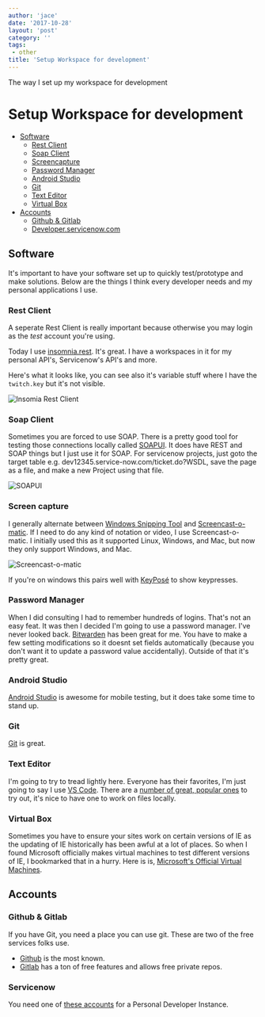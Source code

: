 ```yaml
---
author: 'jace'
date: '2017-10-28'
layout: 'post'
category: ''
tags:
 - other
title: 'Setup Workspace for development'
---
```


The way I set up my workspace for development

<!--more-->

# Setup Workspace for development

- [Software](#software)
  - [Rest Client](#rest-client)
  - [Soap Client](#soap-client)
  - [Screencapture](#screencapture)
  - [Password Manager](#password-manager)
  - [Android Studio](#android-studio)
  - [Git](#git)
  - [Text Editor](#text-editor)
  - [Virtual Box](#virtual-box)
- [Accounts](#accounts)
  - [Github & Gitlab](#github-gitlab)
  - [Developer.servicenow.com](#developerservicenowcom)

## Software

It's important to have your software set up to quickly test/prototype and make solutions.  Below are the things I think every developer needs and my personal applications I use.

### Rest Client

A seperate Rest Client is really important because otherwise you may login as the *test* account you're using.

Today I use [insomnia.rest](https://insomnia.rest/).  It's great.  I have a workspaces in it for my personal API's, Servicenow's API's and more.

Here's what it looks like, you can see also it's variable stuff where I have the `twitch.key` but it's not visible.

![Insomia Rest Client](/uploads/setup-insomnia.png)

### Soap Client

Sometimes you are forced to use SOAP.  There is a pretty good tool for testing those connections locally called [SOAPUI](https://www.soapui.org/downloads/soapui.html).  It does have REST and SOAP things but I just use it for SOAP.  For servicenow projects, just goto the target table e.g. dev12345.service-now.com/ticket.do?WSDL, save the page as a file, and make a new Project using that file.

![SOAPUI](/uploads/setup-soapui.png)

### Screen capture

I generally alternate between [Windows Snipping Tool](https://support.microsoft.com/en-us/help/13776/windows-use-snipping-tool-to-capture-screenshots) and [Screencast-o-matic](https://screencast-o-matic.com/).  If I need to do any kind of notation or video, I use Screencast-o-matic.  I initially used this as it supported Linux, Windows, and Mac, but now they only support Windows, and Mac.

![Screencast-o-matic](/uploads/setup-screencastomatic.png)

If you're on windows this pairs well with [KeyPosé](http://jungsbluth.de/magnus/blog/2008/08/01/keypose-flavour-your-screencasts-with-shortcuts/) to show keypresses.

### Password Manager

When I did consulting I had to remember hundreds of logins.  That's not an easy feat.  It was then I decided I'm going to use a password manager.  I've never looked back.  [Bitwarden](https://bitwarden.com) has been great for me.  You have to make a few setting modifications so it doesnt set fields automatically (because you don't want it to update a password value accidentally).  Outside of that it's pretty great.

### Android Studio

[Android Studio](https://developer.android.com/studio/index.html) is awesome for mobile testing, but it does take some time to stand up.

### Git

[Git](https://git-scm.com/download) is great.

### Text Editor

I'm going to try to tread lightly here.  Everyone has their favorites, I'm just going to say I use [VS Code](https://code.visualstudio.com/).  There are a [number of great, popular ones](https://www.google.com/search?q=best+text+editor) to try out, it's nice to have one to work on files locally.

### Virtual Box

Sometimes you have to ensure your sites work on certain versions of IE as the updating of IE historically has been awful at a lot of places.  So when I found Microsoft officially makes virtual machines to test different versions of IE, I bookmarked that in a hurry.  Here is is, [Microsoft's Official Virtual Machines](https://developer.microsoft.com/en-us/microsoft-edge/tools/vms/).

## Accounts

### Github & Gitlab

If you have Git, you need a place you can use git.  These are two of the free services folks use.

- [Github](https://github.com) is the most known.
- [Gitlab](https://gitlab.com) has a ton of free features and allows free private repos.

### Servicenow

You need one of [these accounts](https://developer.servicenow.com) for a Personal Developer Instance.
